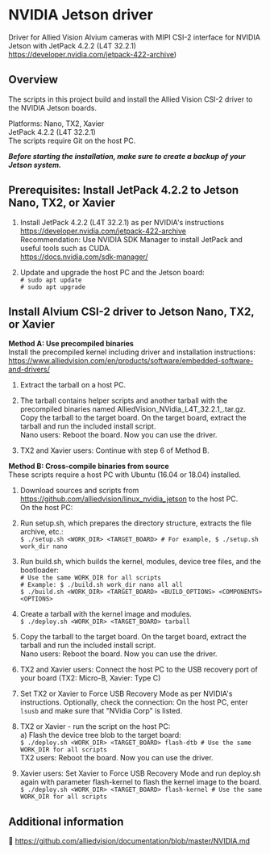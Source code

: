 # NVIDIA Jetson driver

Driver for Allied Vision Alvium cameras with MIPI CSI-2 interface for NVIDIA Jetson with JetPack 4.2.2 (L4T 32.2.1)     
https://developer.nvidia.com/jetpack-422-archive)

## Overview

The scripts in this project build and install the Allied Vision CSI-2 driver to the NVIDIA Jetson boards.

Platforms: Nano, TX2, Xavier   
JetPack 4.2.2 (L4T 32.2.1)  
The scripts require Git on the host PC.

***Before starting the installation, make sure to create a backup of your Jetson system.***

## Prerequisites: Install JetPack 4.2.2 to Jetson Nano, TX2, or Xavier
 
1. Install JetPack 4.2.2 (L4T 32.2.1) as per NVIDIA's instructions https://developer.nvidia.com/jetpack-422-archive   
    Recommendation: Use NVIDIA SDK Manager to install JetPack and useful tools such as CUDA.   
    https://docs.nvidia.com/sdk-manager/  
	
2. Update and upgrade the host PC and the Jetson board:   
   `# sudo apt update`   
   `# sudo apt upgrade`

## Install Alvium CSI-2 driver to Jetson Nano, TX2, or Xavier

 **Method A: Use precompiled binaries**   
  Install the precompiled kernel including driver and installation instructions:   
  https://www.alliedvision.com/en/products/software/embedded-software-and-drivers/

  1. Extract the tarball on a host PC.

  2. The tarball contains helper scripts and another tarball with the precompiled binaries named AlliedVision_NVidia_L4T_32.2.1_<git-rev>.tar.gz.   
     Copy the tarball to the target board. On the target board, extract the tarball and run the included install script.   
     Nano users: Reboot the board. Now you can use the driver. 

  3. TX2 and Xavier users: Continue with step 6 of Method B.

 **Method B: Cross-compile binaries from source**    
  These scripts require a host PC with Ubuntu (16.04 or 18.04) installed.

  1. Download sources and scripts from https://github.com/alliedvision/linux_nvidia_jetson to the host PC.   
     On the host PC:
    
  2. Run setup.sh, which prepares the directory structure, extracts the file archive, etc.:   
     `$ ./setup.sh <WORK_DIR> <TARGET_BOARD> # For example, $ ./setup.sh work_dir nano` 
	 
  3. Run build.sh, which builds the kernel, modules, device tree files, and the bootloader:   
     `# Use the same WORK_DIR for all scripts`   
     `# Example: $ ./build.sh work_dir nano all all`   
     `$ ./build.sh <WORK_DIR> <TARGET_BOARD> <BUILD_OPTIONS> <COMPONENTS> <OPTIONS>`    
	 
  4. Create a tarball with the kernel image and modules.   
     `$ ./deploy.sh <WORK_DIR> <TARGET_BOARD> tarball`
		 
  5. Copy the tarball to the target board. On the target board, extract the tarball and run the included install script.   
     Nano users: Reboot the board. Now you can use the driver. 

  6. TX2 and Xavier users: Connect the host PC to the USB recovery port of your board (TX2: Micro-B, Xavier: Type C) 

  7. Set TX2 or Xavier to Force USB Recovery Mode as per NVIDIA's instructions. 
     Optionally, check the connection: On the host PC, enter `lsusb` and make sure that "NVidia Corp" is listed.

  8. TX2 or Xavier - run the script on the host PC:   
      a) Flash the device tree blob to the target board:   
         `$ ./deploy.sh <WORK_DIR> <TARGET_BOARD> flash-dtb # Use the same WORK_DIR for all scripts`  
         TX2 users: Reboot the board. Now you can use the driver.

  9. Xavier users: Set Xavier to Force USB Recovery Mode and run deploy.sh again with parameter flash-kernel to flash the kernel image to the board.   
         `$ ./deploy.sh <WORK_DIR> <TARGET_BOARD> flash-kernel # Use the same WORK_DIR for all scripts`

 
 ## Additional information
 :open_book:
 https://github.com/alliedvision/documentation/blob/master/NVIDIA.md
